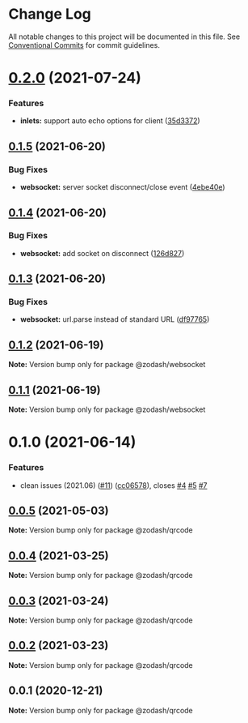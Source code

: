 # Change Log

All notable changes to this project will be documented in this file.
See [Conventional Commits](https://conventionalcommits.org) for commit guidelines.

# [0.2.0](https://github.com/zcorky/zodash/compare/@zodash/websocket@0.1.5...@zodash/websocket@0.2.0) (2021-07-24)


### Features

* **inlets:** support auto echo options for client ([35d3372](https://github.com/zcorky/zodash/commit/35d33721726d7d797bf5af4ed678e798e259853a))





## [0.1.5](https://github.com/zcorky/zodash/compare/@zodash/websocket@0.1.4...@zodash/websocket@0.1.5) (2021-06-20)


### Bug Fixes

* **websocket:** server socket disconnect/close event ([4ebe40e](https://github.com/zcorky/zodash/commit/4ebe40e16d176860fe4ad282ad63968f9fb48062))





## [0.1.4](https://github.com/zcorky/zodash/compare/@zodash/websocket@0.1.3...@zodash/websocket@0.1.4) (2021-06-20)


### Bug Fixes

* **websocket:** add socket on disconnect ([126d827](https://github.com/zcorky/zodash/commit/126d8271a569ea5b274f00e5cdeb9b881aa9a2d1))





## [0.1.3](https://github.com/zcorky/zodash/compare/@zodash/websocket@0.1.2...@zodash/websocket@0.1.3) (2021-06-20)


### Bug Fixes

* **websocket:** url.parse instead of standard URL ([df97765](https://github.com/zcorky/zodash/commit/df97765c9f790abdde84664563fcc18d98fc95cf))





## [0.1.2](https://github.com/zcorky/zodash/compare/@zodash/websocket@0.1.1...@zodash/websocket@0.1.2) (2021-06-19)

**Note:** Version bump only for package @zodash/websocket





## [0.1.1](https://github.com/zcorky/zodash/compare/@zodash/websocket@0.1.0...@zodash/websocket@0.1.1) (2021-06-19)

**Note:** Version bump only for package @zodash/websocket





# 0.1.0 (2021-06-14)


### Features

* clean issues (2021.06) ([#11](https://github.com/zcorky/zodash/issues/11)) ([cc06578](https://github.com/zcorky/zodash/commit/cc06578e0acd4221e46ca5e8c5fb7b2990fcacde)), closes [#4](https://github.com/zcorky/zodash/issues/4) [#5](https://github.com/zcorky/zodash/issues/5) [#7](https://github.com/zcorky/zodash/issues/7)





## [0.0.5](https://github.com/zcorky/zodash/compare/@zodash/qrcode@0.0.4...@zodash/qrcode@0.0.5) (2021-05-03)

**Note:** Version bump only for package @zodash/qrcode





## [0.0.4](https://github.com/zcorky/zodash/compare/@zodash/qrcode@0.0.3...@zodash/qrcode@0.0.4) (2021-03-25)

**Note:** Version bump only for package @zodash/qrcode





## [0.0.3](https://github.com/zcorky/zodash/compare/@zodash/qrcode@0.0.2...@zodash/qrcode@0.0.3) (2021-03-24)

**Note:** Version bump only for package @zodash/qrcode





## [0.0.2](https://github.com/zcorky/zodash/compare/@zodash/qrcode@0.0.1...@zodash/qrcode@0.0.2) (2021-03-23)

**Note:** Version bump only for package @zodash/qrcode





## 0.0.1 (2020-12-21)

**Note:** Version bump only for package @zodash/qrcode
